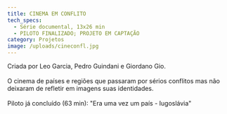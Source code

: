 ```yaml
---
title: CINEMA EM CONFLITO
tech_specs:
  - Série documental, 13x26 min
  - PILOTO FINALIZADO; PROJETO EM CAPTAÇÃO
category: Projetos
image: /uploads/cineconfl.jpg
---
```

Criada por Leo Garcia, Pedro Guindani e Giordano Gio.\
\
O cinema de países e regiões que passaram por sérios conflitos mas não deixaram de refletir em imagens suas identidades.\
\
P﻿iloto já concluído (63 min): "Era uma vez um país - Iugoslávia"
